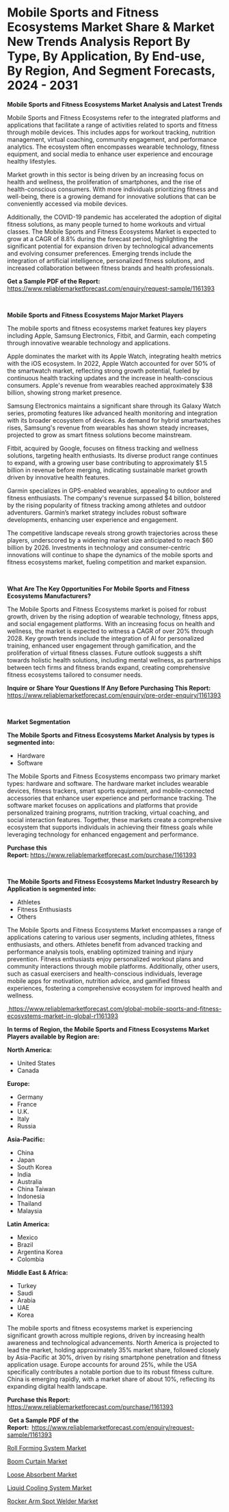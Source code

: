 <p><h1>Mobile Sports and Fitness Ecosystems Market Share & Market New Trends Analysis Report By Type, By Application, By End-use, By Region, And Segment Forecasts, 2024 - 2031</h1></p><p><strong>Mobile Sports and Fitness Ecosystems Market Analysis and Latest Trends</strong></p>
<p><p>Mobile Sports and Fitness Ecosystems refer to the integrated platforms and applications that facilitate a range of activities related to sports and fitness through mobile devices. This includes apps for workout tracking, nutrition management, virtual coaching, community engagement, and performance analytics. The ecosystem often encompasses wearable technology, fitness equipment, and social media to enhance user experience and encourage healthy lifestyles.</p><p>Market growth in this sector is being driven by an increasing focus on health and wellness, the proliferation of smartphones, and the rise of health-conscious consumers. With more individuals prioritizing fitness and well-being, there is a growing demand for innovative solutions that can be conveniently accessed via mobile devices. </p><p>Additionally, the COVID-19 pandemic has accelerated the adoption of digital fitness solutions, as many people turned to home workouts and virtual classes. The Mobile Sports and Fitness Ecosystems Market is expected to grow at a CAGR of 8.8% during the forecast period, highlighting the significant potential for expansion driven by technological advancements and evolving consumer preferences. Emerging trends include the integration of artificial intelligence, personalized fitness solutions, and increased collaboration between fitness brands and health professionals.</p></p>
<p><strong>Get a Sample PDF of the Report:&nbsp;</strong> <a href="https://www.reliablemarketforecast.com/enquiry/request-sample/1161393?utm_campaign=1105&utm_medium=2&utm_source=Github&utm_content=ia&utm_term=26122024&utm_id=mobile-sports-and-fitness-ecosystems">https://www.reliablemarketforecast.com/enquiry/request-sample/1161393</a></p>
<p>&nbsp;</p>
<p><strong>Mobile Sports and Fitness Ecosystems Major Market Players</strong></p>
<p><p>The mobile sports and fitness ecosystems market features key players including Apple, Samsung Electronics, Fitbit, and Garmin, each competing through innovative wearable technology and applications. </p><p>Apple dominates the market with its Apple Watch, integrating health metrics with the iOS ecosystem. In 2022, Apple Watch accounted for over 50% of the smartwatch market, reflecting strong growth potential, fueled by continuous health tracking updates and the increase in health-conscious consumers. Apple's revenue from wearables reached approximately $38 billion, showing strong market presence.</p><p>Samsung Electronics maintains a significant share through its Galaxy Watch series, promoting features like advanced health monitoring and integration with its broader ecosystem of devices. As demand for hybrid smartwatches rises, Samsung's revenue from wearables has shown steady increases, projected to grow as smart fitness solutions become mainstream.</p><p>Fitbit, acquired by Google, focuses on fitness tracking and wellness solutions, targeting health enthusiasts. Its diverse product range continues to expand, with a growing user base contributing to approximately $1.5 billion in revenue before merging, indicating sustainable market growth driven by innovative health features.</p><p>Garmin specializes in GPS-enabled wearables, appealing to outdoor and fitness enthusiasts. The company's revenue surpassed $4 billion, bolstered by the rising popularity of fitness tracking among athletes and outdoor adventurers. Garmin’s market strategy includes robust software developments, enhancing user experience and engagement.</p><p>The competitive landscape reveals strong growth trajectories across these players, underscored by a widening market size anticipated to reach $60 billion by 2026. Investments in technology and consumer-centric innovations will continue to shape the dynamics of the mobile sports and fitness ecosystems market, fueling competition and market expansion.</p></p>
<p>&nbsp;</p>
<p><strong>What Are The Key Opportunities For Mobile Sports and Fitness Ecosystems Manufacturers?</strong></p>
<p><p>The Mobile Sports and Fitness Ecosystems market is poised for robust growth, driven by the rising adoption of wearable technology, fitness apps, and social engagement platforms. With an increasing focus on health and wellness, the market is expected to witness a CAGR of over 20% through 2028. Key growth trends include the integration of AI for personalized training, enhanced user engagement through gamification, and the proliferation of virtual fitness classes. Future outlook suggests a shift towards holistic health solutions, including mental wellness, as partnerships between tech firms and fitness brands expand, creating comprehensive fitness ecosystems tailored to consumer needs.</p></p>
<p><strong>Inquire or Share Your Questions If Any Before Purchasing This Report:</strong> <a href="https://www.reliablemarketforecast.com/enquiry/pre-order-enquiry/1161393?utm_campaign=1105&utm_medium=2&utm_source=Github&utm_content=ia&utm_term=26122024&utm_id=mobile-sports-and-fitness-ecosystems">https://www.reliablemarketforecast.com/enquiry/pre-order-enquiry/1161393</a></p>
<p>&nbsp;</p>
<p><strong>Market Segmentation</strong></p>
<p><strong>The Mobile Sports and Fitness Ecosystems Market Analysis by types is segmented into:</strong></p>
<p><ul><li>Hardware</li><li>Software</li></ul></p>
<p><p>The Mobile Sports and Fitness Ecosystems encompass two primary market types: hardware and software. The hardware market includes wearable devices, fitness trackers, smart sports equipment, and mobile-connected accessories that enhance user experience and performance tracking. The software market focuses on applications and platforms that provide personalized training programs, nutrition tracking, virtual coaching, and social interaction features. Together, these markets create a comprehensive ecosystem that supports individuals in achieving their fitness goals while leveraging technology for enhanced engagement and performance.</p></p>
<p><strong>Purchase this Report:&nbsp;</strong><a href="https://www.reliablemarketforecast.com/purchase/1161393?utm_campaign=1105&utm_medium=2&utm_source=Github&utm_content=ia&utm_term=26122024&utm_id=mobile-sports-and-fitness-ecosystems">https://www.reliablemarketforecast.com/purchase/1161393</a></p>
<p>&nbsp;</p>
<p><strong>The Mobile Sports and Fitness Ecosystems Market Industry Research by Application is segmented into:</strong></p>
<p><ul><li>Athletes</li><li>Fitness Enthusiasts</li><li>Others</li></ul></p>
<p><p>The Mobile Sports and Fitness Ecosystems Market encompasses a range of applications catering to various user segments, including athletes, fitness enthusiasts, and others. Athletes benefit from advanced tracking and performance analysis tools, enabling optimized training and injury prevention. Fitness enthusiasts enjoy personalized workout plans and community interactions through mobile platforms. Additionally, other users, such as casual exercisers and health-conscious individuals, leverage mobile apps for motivation, nutrition advice, and gamified fitness experiences, fostering a comprehensive ecosystem for improved health and wellness.</p></p>
<p><a href="https://www.reliablemarketforecast.com/global-mobile-sports-and-fitness-ecosystems-market-in-global-r1161393?utm_campaign=1105&utm_medium=2&utm_source=Github&utm_content=ia&utm_term=26122024&utm_id=mobile-sports-and-fitness-ecosystems">&nbsp;https://www.reliablemarketforecast.com/global-mobile-sports-and-fitness-ecosystems-market-in-global-r1161393</a></p>
<p><strong>In terms of Region, the Mobile Sports and Fitness Ecosystems Market Players available by Region are:</strong></p>
<p>
    <p> <strong> North America: </strong>
        <ul>
            <li>United States</li>
            <li>Canada</li>
        </ul>
        </p> 
    <p> <strong> Europe: </strong>
        <ul>
            <li>Germany</li>
            <li>France</li>
            <li>U.K.</li>
            <li>Italy</li>
            <li>Russia</li>
        </ul>
        </p> 
    <p> <strong> Asia-Pacific: </strong>
        <ul>
            <li>China</li>
            <li>Japan</li>
            <li>South Korea</li>
            <li>India</li>
            <li>Australia</li>
            <li>China Taiwan</li>
            <li>Indonesia</li>
            <li>Thailand</li>
            <li>Malaysia</li>
        </ul>
        </p> 
    <p> <strong> Latin America: </strong>
        <ul>
            <li>Mexico</li>
            <li>Brazil</li>
            <li>Argentina Korea</li>
            <li>Colombia</li>
        </ul>
        </p> 
    <p> <strong> Middle East & Africa: </strong>
        <ul>
            <li>Turkey</li>
            <li>Saudi</li>
            <li>Arabia</li>
            <li>UAE</li>
            <li>Korea</li>
        </ul>
    </p>
    </p>
<p><p>The mobile sports and fitness ecosystems market is experiencing significant growth across multiple regions, driven by increasing health awareness and technological advancements. North America is projected to lead the market, holding approximately 35% market share, followed closely by Asia-Pacific at 30%, driven by rising smartphone penetration and fitness application usage. Europe accounts for around 25%, while the USA specifically contributes a notable portion due to its robust fitness culture. China is emerging rapidly, with a market share of about 10%, reflecting its expanding digital health landscape.</p></p>
<p><strong>Purchase this Report: </strong><a href="https://www.reliablemarketforecast.com/purchase/1161393?utm_campaign=1105&utm_medium=2&utm_source=Github&utm_content=ia&utm_term=26122024&utm_id=mobile-sports-and-fitness-ecosystems">https://www.reliablemarketforecast.com/purchase/1161393</a></p>
<p>&nbsp;<strong>Get a Sample PDF of the Report:&nbsp;&nbsp;</strong><a href="https://www.reliablemarketforecast.com/enquiry/request-sample/1161393?utm_campaign=1105&utm_medium=2&utm_source=Github&utm_content=ia&utm_term=26122024&utm_id=mobile-sports-and-fitness-ecosystems">https://www.reliablemarketforecast.com/enquiry/request-sample/1161393</a></p>
<p><strong></strong></p>
<p><p><a href="https://www.linkedin.com/pulse/estimating-size-growth-potential-roll-forming-system-market-segmentation-jiuzf?utm_campaign=1105&utm_medium=2&utm_source=Github&utm_content=ia&utm_term=26122024&utm_id=mobile-sports-and-fitness-ecosystems">Roll Forming System Market</a></p><p><a href="https://www.linkedin.com/pulse/significant-competition-expected-boom-curtain-market-over-forecast-xzcuf?utm_campaign=1105&utm_medium=2&utm_source=Github&utm_content=ia&utm_term=26122024&utm_id=mobile-sports-and-fitness-ecosystems">Boom Curtain Market</a></p><p><a href="https://www.linkedin.com/pulse/analyzing-hashub-gbd8f?utm_campaign=1105&utm_medium=2&utm_source=Github&utm_content=ia&utm_term=26122024&utm_id=mobile-sports-and-fitness-ecosystems">Loose Absorbent Market</a></p><p><a href="https://www.linkedin.com/pulse/liquid-cooling-system-market-analysisbased-predicted-45-cagr-growth-tpswf?utm_campaign=1105&utm_medium=2&utm_source=Github&utm_content=ia&utm_term=26122024&utm_id=mobile-sports-and-fitness-ecosystems">Liquid Cooling System Market</a></p><p><a href="https://www.linkedin.com/pulse/assessing-competition-rocker-arm-spot-welder-market-strengths-ymdjf?utm_campaign=1105&utm_medium=2&utm_source=Github&utm_content=ia&utm_term=26122024&utm_id=mobile-sports-and-fitness-ecosystems">Rocker Arm Spot Welder Market</a></p></p>